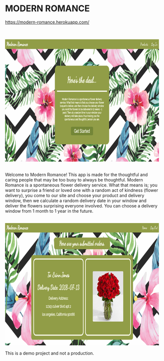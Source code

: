 <h1>MODERN ROMANCE</h1>

<a href="https://modern-romance.herokuapp.com/" target="blank">https://modern-romance.herokuapp.com/</a>
<br>
<br>
<br>

<img src="./readme_images/landing-page.png" height="400px">
<br><br>

<p>Welcome to Modern Romance!  This app is made for the thoughtful and caring people that may be too busy to always be thoughtful.  Modern Romance is a spontaneous flower delivery service.  What that means is; you want to surprise a friend or loved one with a random act of kindness (flower delivery), you come to our site and choose your product and delivery window, then we calculate a random delivery date in your window and deliver the flowers surprising everyone involved.  You can choose a delivery window from 1 month to 1 year in the future.</p>
<br>

<img src="./readme_images/view-orders.png" height="400px">


<p>This is a demo project and not a production.</p>
